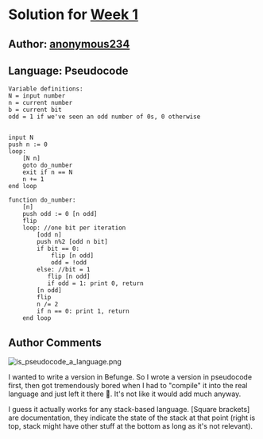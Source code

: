 # Solution for [Week 1](Index)
## Author: [anonymous234](https://what.thedailywtf.com/user/anonymous234)

<a name="Pseudocode"></a>
## Language: Pseudocode

```
Variable definitions:
N = input number
n = current number
b = current bit
odd = 1 if we've seen an odd number of 0s, 0 otherwise


input N
push n := 0
loop:
    [N n]
    goto do_number 
    exit if n == N
    n += 1
end loop

function do_number: 
    [n]
    push odd := 0 [n odd]
    flip
    loop: //one bit per iteration
        [odd n]
        push n%2 [odd n bit]
        if bit == 0:
            flip [n odd]
            odd = !odd
        else: //bit = 1
           flip [n odd]
           if odd = 1: print 0, return
        [n odd]
        flip
        n /= 2
        if n == 0: print 1, return
    end loop
```

## Author Comments
![is_pseudocode_a_language.png](https://what.thedailywtf.com/assets/uploads/files/1517059396581-f5efc6ec-1b78-486d-b372-655b988a1844-image.png)

I wanted to write a version in Befunge. So I wrote a version in pseudocode first, then got tremendously bored when I had to "compile" it into the real language and just left it there 🤷. It's not like it would add much anyway.

I guess it actually works for any stack-based language. [Square brackets] are documentation, they indicate the state of the stack at that point (right is top, stack might have other stuff at the bottom as long as it's not relevant).